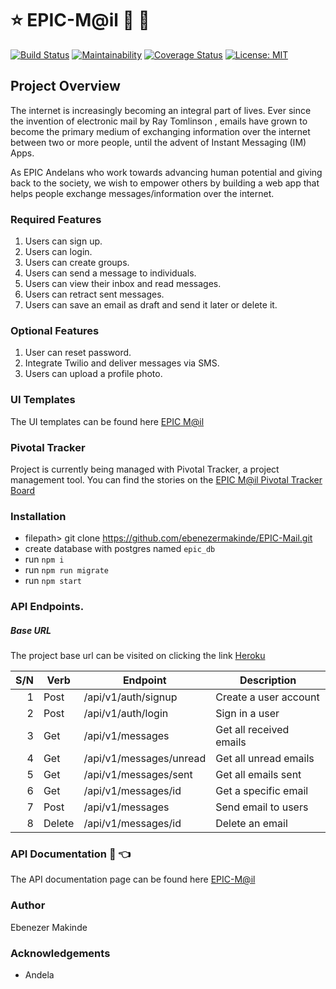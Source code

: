 # :star: EPIC-M@il :e-mail: :postbox:
[![Build Status](https://travis-ci.com/ebenezermakinde/EPIC-Mail.svg?branch=develop)](https://travis-ci.com/ebenezermakinde/EPIC-Mail)
[![Maintainability](https://api.codeclimate.com/v1/badges/aa33b93685257e38c4c0/maintainability)](https://codeclimate.com/github/ebenezermakinde/EPIC-Mail/maintainability)
[![Coverage Status](https://coveralls.io/repos/github/ebenezermakinde/EPIC-Mail/badge.svg?branch=develop)](https://coveralls.io/github/ebenezermakinde/EPIC-Mail?branch=develop)
[![License: MIT](https://img.shields.io/badge/License-MIT-yellow.svg)](https://opensource.org/licenses/MIT)

## Project Overview
The internet is increasingly becoming an integral part of lives. Ever since the invention of electronic mail by Ray Tomlinson , emails have grown to become the primary medium of exchanging information over the internet between two or more people, until the advent of Instant Messaging (IM) Apps.

As EPIC Andelans who work towards advancing human potential and giving back to the society, we wish to empower others by building a web app that helps people exchange messages/information over the internet.

### Required Features
1. Users can sign up.
2. Users can login.
3. Users can create groups.
4. Users can send a message to individuals.
5. Users can view their inbox and read messages.
6. Users can retract sent messages.
7. Users can save an email as draft and send it later or delete it.

### Optional Features
1. User can reset password.
2. Integrate Twilio and deliver messages via SMS.
3. Users can upload a profile photo.

### UI Templates
The UI templates can be found here [EPIC M@il](https://ebenezermakinde.github.io/EPIC-Mail/UI)


### Pivotal Tracker

Project is currently being managed with Pivotal Tracker, a project management tool. You can find the stories on the [EPIC M@il Pivotal Tracker Board](https://www.pivotaltracker.com/n/projects/2314369)

### Installation
* filepath> git clone https://github.com/ebenezermakinde/EPIC-Mail.git
* create database with postgres named `epic_db`
* run `npm i`
* run `npm run migrate`
* run `npm start`

### API Endpoints.
##### Base URL 
The project base url can be visited on clicking the link [Heroku](https://epic-mail-myapp.herokuapp.com/)

S/N | Verb   | Endpoint                 | Description             |
---:| -------|--------------------------|-------------------------|
  1 | Post   | /api/v1/auth/signup      | Create a user account   |
  2 | Post   | /api/v1/auth/login       | Sign in a user          |
  3 | Get    | /api/v1/messages         | Get all received emails |
  4 | Get    | /api/v1/messages/unread  | Get all unread emails   |
  5 | Get    | /api/v1/messages/sent    | Get all emails sent     |
  6 | Get    | /api/v1/messages/id      | Get a specific email    |
  7 | Post   | /api/v1/messages         | Send email to users     |
  8 | Delete | /api/v1/messages/id      | Delete an email         |

### API Documentation :file_folder: :point_left:
The API documentation page can be found here [EPIC-M@il](https://myepicmail.docs.apiary.io/)


### Author
Ebenezer Makinde

### Acknowledgements
* Andela